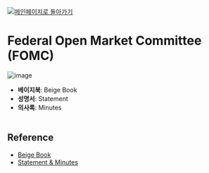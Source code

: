 [![메인페이지로 돌아가기](https://img.shields.io/badge/메인페이지로_돌아가기-blueviolet.svg)](https://github.com/juho-creator/Investing/blob/main/KR/README.md)


# Federal Open Market Committee (FOMC)
![image](https://github.com/juho-creator/Investing/assets/72856990/6152cadf-cf1a-4be2-904f-bdbda2e27c36)

- **베이지북**: Beige Book
- **성명서**: Statement
- **의사록**: Minutes
</br></br>

## Reference 
- [Beige Book](https://www.federalreserve.gov/monetarypolicy/publications/beige-book-default.htm)
- [Statement & Minutes](https://www.federalreserve.gov/monetarypolicy/fomccalendars.htm)
